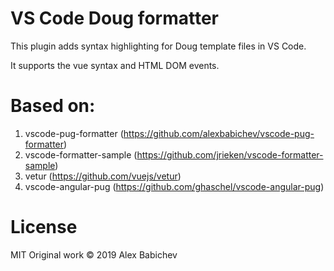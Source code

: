 # VS Code Doug formatter 

This plugin adds syntax highlighting for Doug template files in VS Code. 

It supports the vue syntax and HTML DOM events.

# Based on:
1) vscode-pug-formatter (https://github.com/alexbabichev/vscode-pug-formatter)
2) vscode-formatter-sample (https://github.com/jrieken/vscode-formatter-sample)
3) vetur (https://github.com/vuejs/vetur)
4) vscode-angular-pug (https://github.com/ghaschel/vscode-angular-pug)

# License

MIT
Original work © 2019 Alex Babichev  
